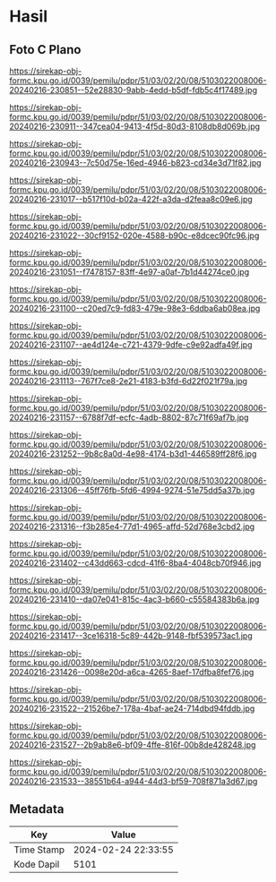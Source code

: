 # Hasil

## Foto C Plano

https://sirekap-obj-formc.kpu.go.id/0039/pemilu/pdpr/51/03/02/20/08/5103022008006-20240216-230851--52e28830-9abb-4edd-b5df-fdb5c4f17489.jpg

https://sirekap-obj-formc.kpu.go.id/0039/pemilu/pdpr/51/03/02/20/08/5103022008006-20240216-230911--347cea04-9413-4f5d-80d3-8108db8d069b.jpg

https://sirekap-obj-formc.kpu.go.id/0039/pemilu/pdpr/51/03/02/20/08/5103022008006-20240216-230943--7c50d75e-16ed-4946-b823-cd34e3d71f82.jpg

https://sirekap-obj-formc.kpu.go.id/0039/pemilu/pdpr/51/03/02/20/08/5103022008006-20240216-231017--b517f10d-b02a-422f-a3da-d2feaa8c09e6.jpg

https://sirekap-obj-formc.kpu.go.id/0039/pemilu/pdpr/51/03/02/20/08/5103022008006-20240216-231022--30cf9152-020e-4588-b90c-e8dcec90fc96.jpg

https://sirekap-obj-formc.kpu.go.id/0039/pemilu/pdpr/51/03/02/20/08/5103022008006-20240216-231051--f7478157-83ff-4e97-a0af-7b1d44274ce0.jpg

https://sirekap-obj-formc.kpu.go.id/0039/pemilu/pdpr/51/03/02/20/08/5103022008006-20240216-231100--c20ed7c9-fd83-479e-98e3-6ddba6ab08ea.jpg

https://sirekap-obj-formc.kpu.go.id/0039/pemilu/pdpr/51/03/02/20/08/5103022008006-20240216-231107--ae4d124e-c721-4379-9dfe-c9e92adfa49f.jpg

https://sirekap-obj-formc.kpu.go.id/0039/pemilu/pdpr/51/03/02/20/08/5103022008006-20240216-231113--767f7ce8-2e21-4183-b3fd-6d22f021f79a.jpg

https://sirekap-obj-formc.kpu.go.id/0039/pemilu/pdpr/51/03/02/20/08/5103022008006-20240216-231157--6788f7df-ecfc-4adb-8802-87c71f69af7b.jpg

https://sirekap-obj-formc.kpu.go.id/0039/pemilu/pdpr/51/03/02/20/08/5103022008006-20240216-231252--9b8c8a0d-4e98-4174-b3d1-446589ff28f6.jpg

https://sirekap-obj-formc.kpu.go.id/0039/pemilu/pdpr/51/03/02/20/08/5103022008006-20240216-231306--45ff76fb-5fd6-4994-9274-51e75dd5a37b.jpg

https://sirekap-obj-formc.kpu.go.id/0039/pemilu/pdpr/51/03/02/20/08/5103022008006-20240216-231316--f3b285e4-77d1-4965-affd-52d768e3cbd2.jpg

https://sirekap-obj-formc.kpu.go.id/0039/pemilu/pdpr/51/03/02/20/08/5103022008006-20240216-231402--c43dd663-cdcd-41f6-8ba4-4048cb70f946.jpg

https://sirekap-obj-formc.kpu.go.id/0039/pemilu/pdpr/51/03/02/20/08/5103022008006-20240216-231410--da07e041-815c-4ac3-b660-c55584383b6a.jpg

https://sirekap-obj-formc.kpu.go.id/0039/pemilu/pdpr/51/03/02/20/08/5103022008006-20240216-231417--3ce16318-5c89-442b-9148-fbf539573ac1.jpg

https://sirekap-obj-formc.kpu.go.id/0039/pemilu/pdpr/51/03/02/20/08/5103022008006-20240216-231426--0098e20d-a6ca-4265-8aef-17dfba8fef76.jpg

https://sirekap-obj-formc.kpu.go.id/0039/pemilu/pdpr/51/03/02/20/08/5103022008006-20240216-231522--21526be7-178a-4baf-ae24-714dbd94fddb.jpg

https://sirekap-obj-formc.kpu.go.id/0039/pemilu/pdpr/51/03/02/20/08/5103022008006-20240216-231527--2b9ab8e6-bf09-4ffe-816f-00b8de428248.jpg

https://sirekap-obj-formc.kpu.go.id/0039/pemilu/pdpr/51/03/02/20/08/5103022008006-20240216-231533--38551b64-a944-44d3-bf59-708f871a3d67.jpg


## Metadata

| Key        | Value               |
| ---------- | ------------------- |
| Time Stamp | 2024-02-24 22:33:55 |
| Kode Dapil | 5101                |



